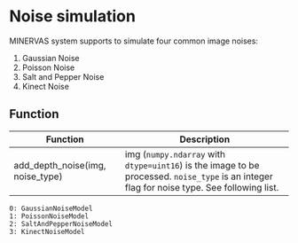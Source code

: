# Noise simulation

MINERVAS system supports to simulate four common image noises:

1. Gaussian Noise
2. Poisson Noise
3. Salt and Pepper Noise
4. Kinect Noise

<!-- ## Instructions for use -->

<!-- ### Description -->
## Function

|Function |Description|
|---|---|
|add_depth_noise(img, noise_type) | img (`numpy.ndarray` with `dtype=uint16`) is the image to be processed. `noise_type` is an integer flag for noise type. See following list.|

<!-- Relationship of noise type flag with noise model: -->
```
0: GaussianNoiseModel
1: PoissonNoiseModel
2: SaltAndPepperNoiseModel
3: KinectNoiseModel
```
<!-- `add_depth_noise(img, noise_type)` can be called according to the above use cases -->
<!-- among them -->

<!-- ### Example
Following DSL shows the procedure of adding the noise to an exising image.
```python
class TestPixelDsl(PixelProcessor):
     def process(self, **kwargs):
         for cid, img in self.shader.image_handler.load_images("camera_depth.png", mode="pillow"):
             img_after_noise = self.shader.image_handler.add_depth_noise(img, 3)
             self.shader.image_handler.save_files(
                 cid, content=img_after_noise, suffix="png", name='depth'
             )
``` -->